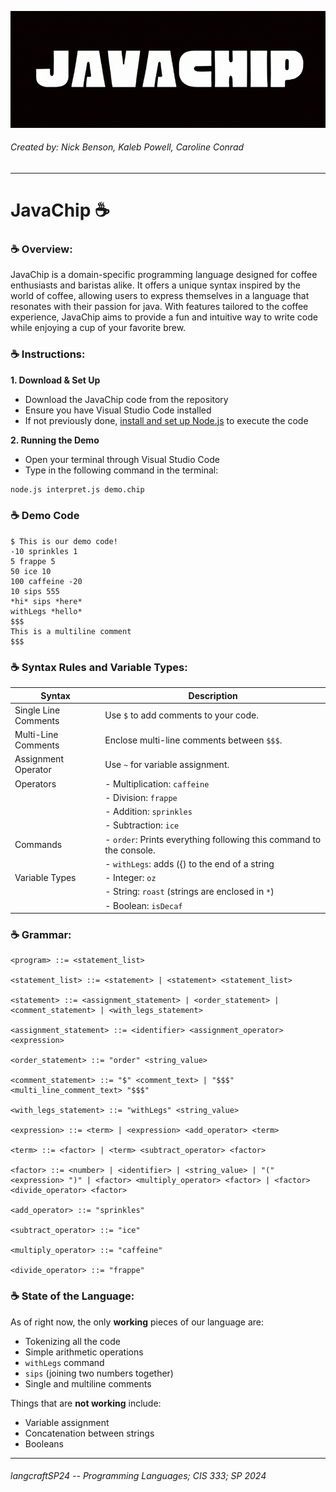 
![JAVACHIP GIF](images/JAVACHIP.gif)

###### Created by: Nick Benson, Kaleb Powell, Caroline Conrad
---
# JavaChip ☕️
### ☕️ Overview:
JavaChip is a domain-specific programming language designed for coffee enthusiasts and baristas alike. It offers a unique syntax inspired by the world of coffee, allowing users to express themselves in a language that resonates with their passion for java. With features tailored to the coffee experience, JavaChip aims to provide a fun and intuitive way to write code while enjoying a cup of your favorite brew.

### ☕️  Instructions:
__1. Download & Set Up__
- Download the JavaChip code from the repository
- Ensure you have Visual Studio Code installed
-  If not previously done, [install and set up Node.js](https://nodejs.org/en/download) to execute the code
  
__2. Running the Demo__
- Open your terminal through Visual Studio Code
- Type in the following command in the terminal:
```bash
node.js interpret.js demo.chip
```
### ☕️  Demo Code
```JavaChip
$ This is our demo code!
-10 sprinkles 1
5 frappe 5
50 ice 10
100 caffeine -20
10 sips 555
*hi* sips *here*
withLegs *hello*
$$$ 
This is a multiline comment
$$$
```
### ☕️ Syntax Rules and Variable Types:

| Syntax                | Description                                                                   |
|-----------------------|-------------------------------------------------------------------------------|
| Single Line Comments  | Use `$` to add comments to your code.                                         |
| Multi-Line Comments   | Enclose multi-line comments between `$$$`.                                    |
| Assignment Operator   | Use `~` for variable assignment.                                              |
| Operators             | - Multiplication: `caffeine`                                                  |
|                       | - Division: `frappe`                                                          |
|                       | - Addition: `sprinkles`                                                       |
|                       | - Subtraction: `ice`                                                          |
| Commands              | - `order`: Prints everything following this command to the console.           |                                                
|                       | - `withLegs`: adds ({) to the end of a string                                 |
| Variable Types        | - Integer: `oz`                                                               |
|                       | - String: `roast` (strings are enclosed in `*`)                               |
|                       | - Boolean: `isDecaf`                                                          |


### ☕️ Grammar:
```
<program> ::= <statement_list>

<statement_list> ::= <statement> | <statement> <statement_list>

<statement> ::= <assignment_statement> | <order_statement> | <comment_statement> | <with_legs_statement>

<assignment_statement> ::= <identifier> <assignment_operator> <expression>

<order_statement> ::= "order" <string_value>

<comment_statement> ::= "$" <comment_text> | "$$$" <multi_line_comment_text> "$$$"

<with_legs_statement> ::= "withLegs" <string_value>

<expression> ::= <term> | <expression> <add_operator> <term>

<term> ::= <factor> | <term> <subtract_operator> <factor>

<factor> ::= <number> | <identifier> | <string_value> | "(" <expression> ")" | <factor> <multiply_operator> <factor> | <factor> <divide_operator> <factor>

<add_operator> ::= "sprinkles"

<subtract_operator> ::= "ice"

<multiply_operator> ::= "caffeine"

<divide_operator> ::= "frappe"

```
### ☕️ State of the Language:
As of right now, the only **working** pieces of our language are:

- Tokenizing all the code
- Simple arithmetic operations
- `withLegs` command
- `sips` (joining two numbers together)
- Single and multiline comments

Things that are **not working** include:

- Variable assignment
- Concatenation between strings
- Booleans


---
###### langcraftSP24 -- Programming Languages; CIS 333; SP 2024
